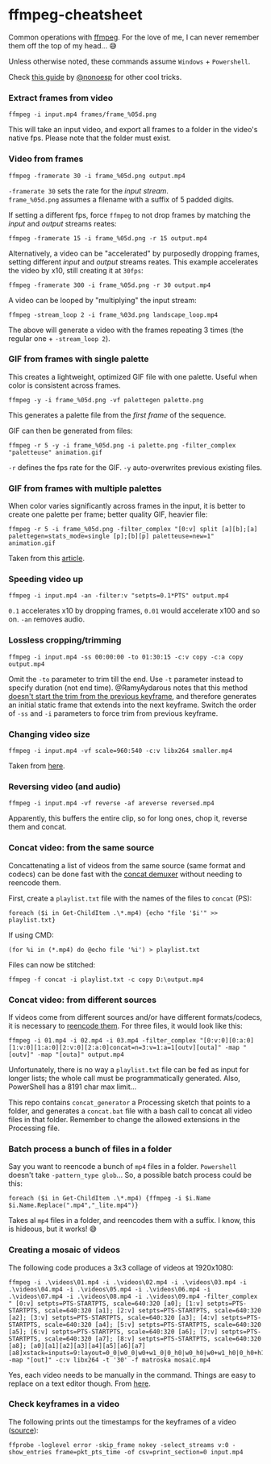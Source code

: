 # ffmpeg-cheatsheet

Common operations with [ffmpeg](https://www.ffmpeg.org/). For the love of me, I can never remember them off the top of my head... :sweat_smile:

Unless otherwise noted, these commands assume `Windows` + `Powershell`.

Check [this guide](https://nono.ma/ffmpeg-and-imagemagick-guide) by [@nonoesp](https://github.com/nonoesp) for other cool tricks.

### Extract frames from video

    ffmpeg -i input.mp4 frames/frame_%05d.png

This will take an input video, and export all frames to a folder in the video's native fps. Please note that the folder must exist.

### Video from frames

    ffmpeg -framerate 30 -i frame_%05d.png output.mp4

`-framerate 30` sets the rate for the *input stream*.  
`frame_%05d.png` assumes a filename with a suffix of 5 padded digits.

If setting a different fps, force `ffmpeg` to not drop frames by matching the *input* and *output* streams reates:

    ffmpeg -framerate 15 -i frame_%05d.png -r 15 output.mp4

Alternatively, a video can be "accelerated" by purposedly dropping frames, setting different *input* and *output* streams reates. This example accelerates the video by x10, still creating it at `30fps`:

    ffmpeg -framerate 300 -i frame_%05d.png -r 30 output.mp4

A video can be looped by "multiplying" the input stream:

    ffmpeg -stream_loop 2 -i frame_%03d.png landscape_loop.mp4
    
The above will generate a video with the frames repeating 3 times (the regular one + `-stream_loop 2`). 

### GIF from frames with single palette

This creates a lightweight, optimized GIF file with one palette. Useful when color is consistent across frames. 

    ffmpeg -y -i frame_%05d.png -vf palettegen palette.png
    
This generates a palette file from the *first frame* of the sequence.

GIF can then be generated from files:

    ffmpeg -r 5 -y -i frame_%05d.png -i palette.png -filter_complex "paletteuse" animation.gif

`-r` defines the fps rate for the GIF.
`-y` auto-overwrites previous existing files.

### GIF from frames with multiple palettes

When color varies significantly across frames in the input, it is better to create one palette per frame; better quality GIF, heavier file:

    ffmpeg -r 5 -i frame_%05d.png -filter_complex "[0:v] split [a][b];[a] palettegen=stats_mode=single [p];[b][p] paletteuse=new=1" animation.gif

Taken from this [article](https://medium.com/@Peter_UXer/small-sized-and-beautiful-gifs-with-ffmpeg-25c5082ed733).

### Speeding video up

    ffmpeg -i input.mp4 -an -filter:v "setpts=0.1*PTS" output.mp4

`0.1` accelerates x10 by dropping frames, `0.01` would accelerate x100 and so on.
`-an` removes audio.

### Lossless cropping/trimming

    ffmpeg -i input.mp4 -ss 00:00:00 -to 01:30:15 -c:v copy -c:a copy output.mp4

Omit the `-to` parameter to trim till the end. Use `-t` parameter instead to specify duration (not end time). 
@RamyAydarous notes that this method [doesn't start the trim from the previous keyframe](https://github.com/mifi/lossless-cut/pull/13), and therefore generates an initial static frame that extends into the next keyframe. Switch the order of `-ss` and `-i` parameters to force trim from previous keyframe. 

### Changing video size

    ffmpeg -i input.mp4 -vf scale=960:540 -c:v libx264 smaller.mp4
    
Taken from [here](https://reiners.io/downscaling-4k-video-with-ffmpeg/).

### Reversing video (and audio)
    
    ffmpeg -i input.mp4 -vf reverse -af areverse reversed.mp4

Apparently, this buffers the entire clip, so for long ones, chop it, reverse them and concat. 

### Concat video: from the same source

Concattenating a list of videos from the same source (same format and codecs) can be done fast with the [concat demuxer](https://trac.ffmpeg.org/wiki/Concatenate#demuxer) without needing to reencode them. 

First, create a `playlist.txt` file with the names of the files to `concat` (PS): 

    foreach ($i in Get-ChildItem .\*.mp4) {echo "file '$i'" >> playlist.txt}

If using CMD:

    (for %i in (*.mp4) do @echo file '%i') > playlist.txt
    
Files can now be stitched:

    ffmpeg -f concat -i playlist.txt -c copy D:\output.mp4

### Concat video: from different sources

If videos come from different sources and/or have different formats/codecs, it is necessary to [reencode them](https://trac.ffmpeg.org/wiki/Concatenate#differentcodec). For three files, it would look like this:

    ffmpeg -i 01.mp4 -i 02.mp4 -i 03.mp4 -filter_complex "[0:v:0][0:a:0][1:v:0][1:a:0][2:v:0][2:a:0]concat=n=3:v=1:a=1[outv][outa]" -map "[outv]" -map "[outa]" output.mp4
    
Unfortunately, there is no way a `playlist.txt` file can be fed as input for longer lists; the whole call must be programmatically generated. Also, PowerShell has a 8191 char max limit... 

This repo contains `concat_generator` a Processing sketch that points to a folder, and generates a `concat.bat` file with a bash call to concat all video files in that folder. Remember to change the allowed extensions in the Processing file.

### Batch process a bunch of files in a folder

Say you want to reencode a bunch of `mp4` files in a folder. `Powershell` doesn't take `-pattern_type glob`... So, a possible batch process could be this:

    foreach ($i in Get-ChildItem .\*.mp4) {ffmpeg -i $i.Name $i.Name.Replace(".mp4","_lite.mp4")}

Takes al `mp4` files in a folder, and reencodes them with a suffix. I know, this is hideous, but it works! :sweat_smile:

### Creating a mosaic of videos

The following code produces a 3x3 collage of videos at 1920x1080:

    ffmpeg -i .\videos\01.mp4 -i .\videos\02.mp4 -i .\videos\03.mp4 -i .\videos\04.mp4 -i .\videos\05.mp4 -i .\videos\06.mp4 -i .\videos\07.mp4 -i .\videos\08.mp4 -i .\videos\09.mp4 -filter_complex " [0:v] setpts=PTS-STARTPTS, scale=640:320 [a0]; [1:v] setpts=PTS-STARTPTS, scale=640:320 [a1]; [2:v] setpts=PTS-STARTPTS, scale=640:320 [a2]; [3:v] setpts=PTS-STARTPTS, scale=640:320 [a3]; [4:v] setpts=PTS-STARTPTS, scale=640:320 [a4]; [5:v] setpts=PTS-STARTPTS, scale=640:320 [a5]; [6:v] setpts=PTS-STARTPTS, scale=640:320 [a6]; [7:v] setpts=PTS-STARTPTS, scale=640:320 [a7]; [8:v] setpts=PTS-STARTPTS, scale=640:320 [a8]; [a0][a1][a2][a3][a4][a5][a6][a7][a8]xstack=inputs=9:layout=0_0|w0_0|w0+w1_0|0_h0|w0_h0|w0+w1_h0|0_h0+h1|w0_h0+h1|w0+w1_h0+h1[out]" -map "[out]" -c:v libx264 -t '30' -f matroska mosaic.mp4

Yes, each video needs to be manually in the command. Things are easy to replace on a text editor though. From [here](https://trac.ffmpeg.org/wiki/Create%20a%20mosaic%20out%20of%20several%20input%20videos%20using%20xstack).

### Check keyframes in a video

The following prints out the timestamps for the keyframes of a video ([source](https://stackoverflow.com/a/30982414/1934487)):

    ffprobe -loglevel error -skip_frame nokey -select_streams v:0 -show_entries frame=pkt_pts_time -of csv=print_section=0 input.mp4
